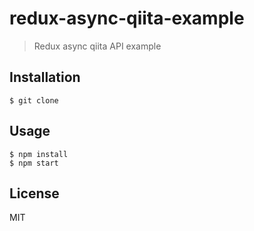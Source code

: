 # redux-async-qiita-example

> Redux async qiita API example

## Installation

```
$ git clone 
```

## Usage

```
$ npm install
$ npm start
```

## License

MIT
